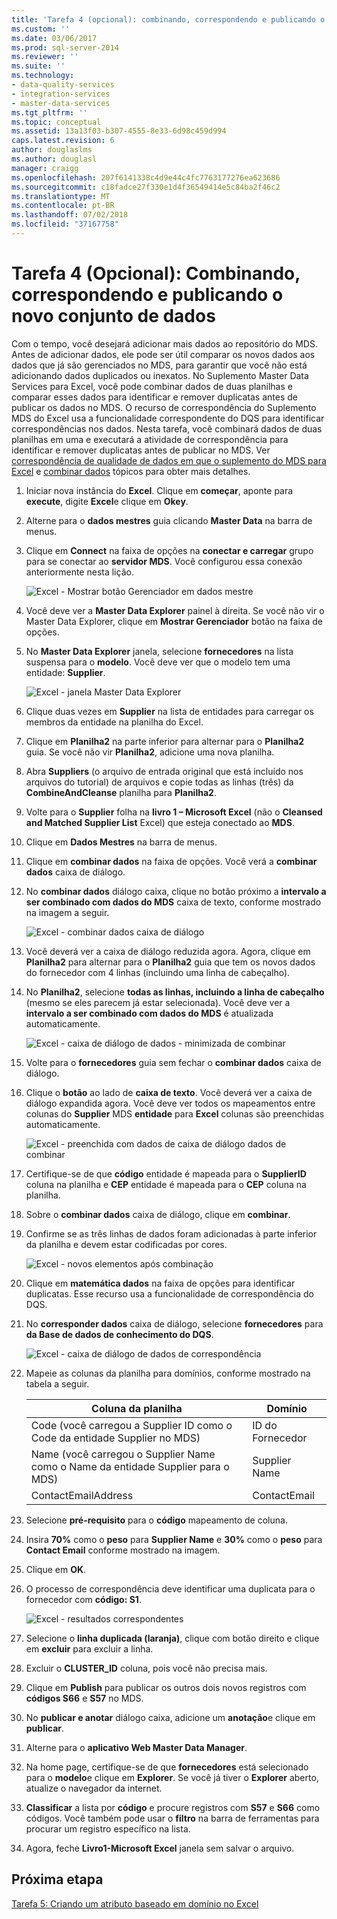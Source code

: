 ```yaml
---
title: 'Tarefa 4 (opcional): combinando, correspondendo e publicando o novo conjunto de dados | Microsoft Docs'
ms.custom: ''
ms.date: 03/06/2017
ms.prod: sql-server-2014
ms.reviewer: ''
ms.suite: ''
ms.technology:
- data-quality-services
- integration-services
- master-data-services
ms.tgt_pltfrm: ''
ms.topic: conceptual
ms.assetid: 13a13f03-b307-4555-8e33-6d98c459d994
caps.latest.revision: 6
author: douglaslms
ms.author: douglasl
manager: craigg
ms.openlocfilehash: 207f6141338c4d9e44c4fc7763177276ea623686
ms.sourcegitcommit: c18fadce27f330e1d4f36549414e5c84ba2f46c2
ms.translationtype: MT
ms.contentlocale: pt-BR
ms.lasthandoff: 07/02/2018
ms.locfileid: "37167758"
---
```

# <a name="task-4-optional-combining-matching-and-publishing-new-set-of-data"></a>Tarefa 4 (Opcional): Combinando, correspondendo e publicando o novo conjunto de dados
  Com o tempo, você desejará adicionar mais dados ao repositório do MDS. Antes de adicionar dados, ele pode ser útil comparar os novos dados aos dados que já são gerenciados no MDS, para garantir que você não está adicionando dados duplicados ou inexatos. No Suplemento Master Data Services para Excel, você pode combinar dados de duas planilhas e comparar esses dados para identificar e remover duplicatas antes de publicar os dados no MDS. O recurso de correspondência do Suplemento MDS do Excel usa a funcionalidade correspondente do DQS para identificar correspondências nos dados. Nesta tarefa, você combinará dados de duas planilhas em uma e executará a atividade de correspondência para identificar e remover duplicatas antes de publicar no MDS. Ver [correspondência de qualidade de dados em que o suplemento do MDS para Excel](http://msdn.microsoft.com/library/hh548681.aspx) e [combinar dados](http://msdn.microsoft.com/library/hh548680.aspx) tópicos para obter mais detalhes.  
  
1.  Iniciar nova instância do **Excel**. Clique em **começar**, aponte para **execute**, digite **Excel**e clique em **Okey**.  
  
2.  Alterne para o **dados mestres** guia clicando **Master Data** na barra de menus.  
  
3.  Clique em **Connect** na faixa de opções na **conectar e carregar** grupo para se conectar ao **servidor MDS**. Você configurou essa conexão anteriormente nesta lição.  
  
     ![Excel - Mostrar botão Gerenciador em dados mestre](../../2014/tutorials/media/et-combinematchandpublishnewsod-01.jpg "Excel - Mostrar botão Gerenciador em dados mestre")  
  
4.  Você deve ver a **Master Data Explorer** painel à direita. Se você não vir o Master Data Explorer, clique em **Mostrar Gerenciador** botão na faixa de opções.  
  
5.  No **Master Data Explorer** janela, selecione **fornecedores** na lista suspensa para o **modelo**. Você deve ver que o modelo tem uma entidade: **Supplier**.  
  
     ![Excel - janela Master Data Explorer](../../2014/tutorials/media/et-combinematchandpublishnewsod-02.jpg "Excel - janela Master Data Explorer")  
  
6.  Clique duas vezes em **Supplier** na lista de entidades para carregar os membros da entidade na planilha do Excel.  
  
7.  Clique em **Planilha2** na parte inferior para alternar para o **Planilha2** guia. Se você não vir **Planilha2**, adicione uma nova planilha.  
  
8.  Abra **Suppliers** (o arquivo de entrada original que está incluído nos arquivos do tutorial) de arquivos e copie todas as linhas (três) da **CombineAndCleanse** planilha para **Planilha2**.  
  
9. Volte para o **Supplier** folha na **livro 1 – Microsoft Excel** (não o **Cleansed and Matched Supplier List** Excel) que esteja conectado ao **MDS**.  
  
10. Clique em **Dados Mestres** na barra de menus.  
  
11. Clique em **combinar dados** na faixa de opções. Você verá a **combinar dados** caixa de diálogo.  
  
12. No **combinar dados** diálogo caixa, clique no botão próximo a **intervalo a ser combinado com dados do MDS** caixa de texto, conforme mostrado na imagem a seguir.  
  
     ![Excel - combinar dados caixa de diálogo](../../2014/tutorials/media/et-combinematchandpublishnewsod-03.jpg "Excel - combinar caixa de diálogo de dados")  
  
13. Você deverá ver a caixa de diálogo reduzida agora. Agora, clique em **Planilha2** para alternar para o **Planilha2** guia que tem os novos dados do fornecedor com 4 linhas (incluindo uma linha de cabeçalho).  
  
14. No **Planilha2**, selecione **todas as linhas, incluindo a linha de cabeçalho** (mesmo se eles parecem já estar selecionada). Você deve ver a **intervalo a ser combinado com dados do MDS** é atualizada automaticamente.  
  
     ![Excel - caixa de diálogo de dados - minimizada de combinar](../../2014/tutorials/media/et-combinematchandpublishnewsod-04.jpg "Excel - caixa de diálogo de dados - minimizada de combinar")  
  
15. Volte para o **fornecedores** guia sem fechar o **combinar dados** caixa de diálogo.  
  
16. Clique o **botão** ao lado de **caixa de texto**. Você deverá ver a caixa de diálogo expandida agora. Você deve ver todos os mapeamentos entre colunas do **Supplier** MDS **entidade** para **Excel** colunas são preenchidas automaticamente.  
  
     ![Excel - preenchida com dados de caixa de diálogo dados de combinar](../../2014/tutorials/media/et-combinematchandpublishnewsod-05.jpg "Excel - combinar preenchida com dados de caixa de diálogo de dados")  
  
17. Certifique-se de que **código** entidade é mapeada para o **SupplierID** coluna na planilha e **CEP** entidade é mapeada para o **CEP** coluna na planilha.  
  
18. Sobre o **combinar dados** caixa de diálogo, clique em **combinar**.  
  
19. Confirme se as três linhas de dados foram adicionadas à parte inferior da planilha e devem estar codificadas por cores.  
  
     ![Excel - novos elementos após combinação](../../2014/tutorials/media/et-combinematchandpublishnewsod-06.jpg "Excel - novos elementos após combinação")  
  
20. Clique em **matemática dados** na faixa de opções para identificar duplicatas. Esse recurso usa a funcionalidade de correspondência do DQS.  
  
21. No **corresponder dados** caixa de diálogo, selecione **fornecedores** para **da Base de dados de conhecimento do DQS**.  
  
     ![Excel - caixa de diálogo de dados de correspondência](../../2014/tutorials/media/et-combinematchandpublishnewsod-07.jpg "Excel - caixa de diálogo de dados de correspondência")  
  
22. Mapeie as colunas da planilha para domínios, conforme mostrado na tabela a seguir.  
  
    |Coluna da planilha|Domínio|  
    |----------------------|------------|  
    |Code (você carregou a Supplier ID como o Code da entidade Supplier no MDS)|ID do Fornecedor|  
    |Name (você carregou o Supplier Name como o Name da entidade Supplier para o MDS)|Supplier Name|  
    |ContactEmailAddress|ContactEmail|  
  
23. Selecione **pré-requisito** para o **código** mapeamento de coluna.  
  
24. Insira **70%** como o **peso** para **Supplier Name** e **30%** como o **peso** para **Contact Email** conforme mostrado na imagem.  
  
25. Clique em **OK**.  
  
26. O processo de correspondência deve identificar uma duplicata para o fornecedor com **código: S1**.  
  
     ![Excel - resultados correspondentes](../../2014/tutorials/media/et-combinematchandpublishnewsod-08.jpg "Excel - resultados correspondentes")  
  
27. Selecione o **linha duplicada (laranja)**, clique com botão direito e clique em **excluir** para excluir a linha.  
  
28. Excluir o **CLUSTER_ID** coluna, pois você não precisa mais.  
  
29. Clique em **Publish** para publicar os outros dois novos registros com **códigos S66** e **S57** no MDS.  
  
30. No **publicar e anotar** diálogo caixa, adicione um **anotação**e clique em **publicar**.  
  
31. Alterne para o **aplicativo Web Master Data Manager**.  
  
32. Na home page, certifique-se de que **fornecedores** está selecionado para o **modelo**e clique em **Explorer**. Se você já tiver o **Explorer** aberto, atualize o navegador da internet.  
  
33. **Classificar** a lista por **código** e procure registros com **S57** e **S66** como códigos. Você também pode usar o **filtro** na barra de ferramentas para procurar um registro específico na lista.  
  
34. Agora, feche **Livro1-Microsoft Excel** janela sem salvar o arquivo.  
  
## <a name="next-step"></a>Próxima etapa  
 [Tarefa 5: Criando um atributo baseado em domínio no Excel](../../2014/tutorials/task-5-creating-a-domain-based-attribute-from-excel.md)  
  
  
